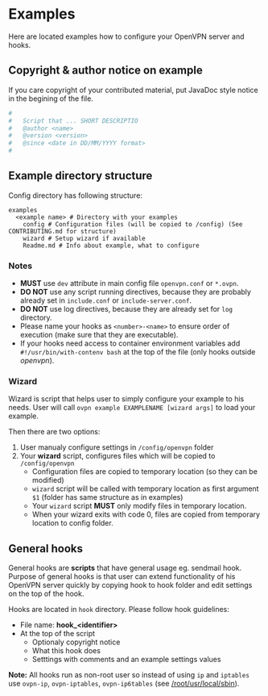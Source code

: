 # Examples

Here are located examples how to configure your OpenVPN server and hooks.

## Copyright & author notice on example

If you care copyright of your contributed material, put JavaDoc style notice in the begining of the file.

``` bash
#
#   Script that ... SHORT DESCRIPTIO
#   @author <name>
#   @version <version>
#   @since <date in DD/MM/YYYY format>
#
```

## Example directory structure
 
Config directory has following structure:  

```
examples
  <example name> # Directory with your examples
    config # Configuration files (will be copied to /config) (See CONTRIBUTING.md for structure)
    wizard # Setup wizard if available
    Readme.md # Info about example, what to configure
```

### Notes

- **MUST** use `dev` attribute in main config file `openvpn.conf` or `*.ovpn`.
- **DO NOT** use any script running directives, because they are probably already set in `include.conf` or `include-server.conf`.
- **DO NOT** use log directives, because they are already set for `log` directory.
- Please name your hooks as `<number>-<name>` to ensure order of execution (make sure that they are executable).
- If your hooks need access to container environment variables add `#!/usr/bin/with-contenv bash` at the top of the file (only hooks outside *openvpn*).

### Wizard

Wizard is script that helps user to simply configure your example to his needs.
User will call `ovpn example EXAMPLENAME [wizard args]` to load your example.  

Then there are two options:

1. User manualy configure settings in `/config/openvpn` folder
2. Your **wizard** script, configures files which will be copied to `/config/openvpn`
    - Configuration files are copied to temporary location (so they can be modified)
    - `wizard` script will be called with temporary location as first argument `$1` (folder has same structure as in examples)
    - Your `wizard` script **MUST** only modify files in temporary location.
    - When your wizard exits with code 0, files are copied from temporary location to config folder.

## General hooks

General hooks are **scripts** that have general usage eg. sendmail hook. Purpose of general hooks is that user can extend
functionality of his OpenVPN server quickly by copying hook to hook folder and edit settings on the top of the hook.

Hooks are located in `hook` directory. Please follow hook guidelines:

- File name: **hook_\<identifier\>**  
- At the top of the script
  - Optionaly copyright notice
  - What this hook does
  - Setttings with comments and an example settings values

**Note:** All hooks run as non-root user so instead of using `ip` and `iptables` use `ovpn-ip`, `ovpn-iptables`, `ovpn-ip6tables` (see [/root/usr/local/sbin](/usr/local/sbin)).
